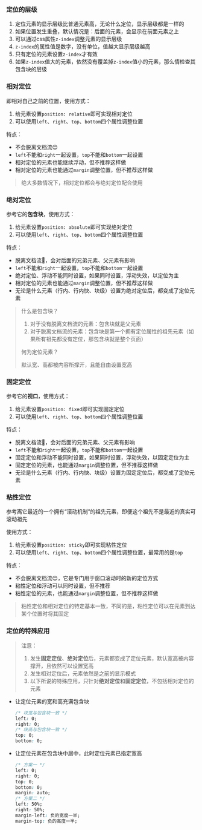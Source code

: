 ### 定位的层级

1. 定位元素的显示层级比普通元素高，无论什么定位，显示层级都是一样的
2. 如果位置发生重叠，默认情况是：后面的元素，会显示在前面元素之上
3. 可以通过css属性`z-index`调整元素的显示层级
4. `z-index`的属性值是数字，没有单位，值越大显示层级越高
5. 只有定位的元素设置`z-index`才有效
6. 如果`z-index`值大的元素，依然没有覆盖掉`z-index`值小的元素，那么情检查其包含块的层级



### 相对定位

即相对自己之前的位置，使用方式：

1. 给元素设置`position: relative`即可实现相对定位
2. 可以使用`left`、`right`、`top`、`bottom`四个属性调整位置

特点：

- 不会脱离文档流😊
- `left`不能和`right`一起设置，`top`不能和`bottom`一起设置
- 相对定位的元素也能继续浮动，但不推荐这样做
- 相对定位的元素也能通过`margin`调整位置，但不推荐这样做

> 绝大多数情况下，相对定位都会与绝对定位配合使用



### 绝对定位

参考它的**包含块**，使用方式：

1. 给元素设置`position: absolute`即可实现绝对定位
2. 可以使用`left`、`right`、`top`、`bottom`四个属性调整位置

特点：

- 脱离文档流🤢，会对后面的兄弟元素、父元素有影响
- `left`不能和`right`一起设置，`top`不能和`bottom`一起设置
- 绝对定位、浮动不能同时设置，如果同时设置，浮动失效，以定位为主
- 相对定位的元素也能通过`margin`调整位置，但不推荐这样做
- 无论是什么元素（行内、行内快、块级）设置为绝对定位后，都变成了定位元素

> 什么是包含块？
>
> 1. 对于没有脱离文档流的元素：包含块就是父元素
> 2. 对于脱离文档流的元素：包含块是第一个拥有定位属性的祖先元素（如果所有祖先都没有定位，那包含块就是整个页面）
>
> 何为定位元素？
>
> 默认宽、高都被内容所撑开，且能自由设置宽高



### 固定定位

参考它的**视口**，使用方式：

1. 给元素设置`position: fixed`即可实现固定定位
2. 可以使用`left`、`right`、`top`、`bottom`四个属性调整位置

特点：

- 脱离文档流🤢，会对后面的兄弟元素、父元素有影响
- `left`不能和`right`一起设置，`top`不能和`bottom`一起设置
- 固定定位和浮动不能同时设置，如果同时设置，浮动失效，以固定定位为主
- 固定定位的元素，也能通过`margin`调整位置，但不推荐这样做
- 无论是什么元素（行内、行内快、块级）设置为固定定位后，都变成了定位元素

### 粘性定位

参考离它最近的一个拥有“滚动机制”的祖先元素，即便这个祖先不是最近的真实可滚动祖先

使用方式：

1. 给元素设置`position: sticky`即可实现粘性定位
2. 可以使用`left`、`right`、`top`、`bottom`四个属性调整位置，最常用的是`top`

特点： 

- 不会脱离文档流😊，它是专门用于窗口滚动时的新的定位方式
- 粘性定位和浮动可以同时设置，但不推荐
- 粘性定位的元素，也能通过`margin`调整位置，但不推荐这样做

> 粘性定位和相对定位的特定基本一致，不同的是，粘性定位可以在元素到达某个位置时将其固定



### 定位的特殊应用

> 注意：
>
> 1. 发生**固定定位**、**绝对定位**后，元素都变成了定位元素，默认宽高被内容撑开，且依然可以设置宽高
> 2. 发生相对定位后，元素依然是之前的显示模式
> 3. 以下所说的特殊应用，只针对**绝对定位**和**固定定位**，不包括相对定位的元素

- 让定位元素的宽和高充满包含块

  ```css
  /* 块宽与包含块一致 */
  left: 0;
  right: 0;
  /* 块高与包含块一致 */
  top: 0;
  bottom: 0;
  ```

- 让定位元素在包含块中居中，此时定位元素已指定宽高

  ```css
  /* 方案一 */
  left: 0;
  right: 0;
  top: 0;
  bottom: 0;
  margin: auto;
  /* 方案二 */
  left: 50%;
  right: 50%;
  margin-left: 负的宽度一半;
  margin-top: 负的高度一半;
  ```

  

